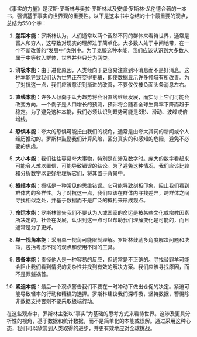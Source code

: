 《事实的力量》是汉斯·罗斯林与奥拉·罗斯林以及安娜·罗斯林·龙伦德合著的一本书，强调基于事实的世界观的重要性。以下是这本书中总结的十个最重要的观点，总结为550个字：

1. **差距本能**：罗斯林认为，人们通常以两个截然不同的群体来看待世界，通常是富人和穷人，这导致对现实的理解过于简单化。大多数人处于中间地带，在一个不断改善的“发展中”类别中。为了克服这种本能，我们应该认识到大多数人属于中等收入群体，世界并非只分为两类。

2. **消极本能**：由于进化原因，人类倾向于更容易注意到坏消息而不是好消息。这种本能导致我们认为世界正在变得更糟，即使数据显示许多领域有所改善。为了对抗这一点，我们应该意识到渐进的改善，不要仅仅被负面头条消息左右。

3. **直线本能**：许多人倾向于认为趋势将会沿直线继续发展，而实际上它们可能会改变方向。一个例子是人口增长的预测，预计将会随着全球生育率下降而趋于稳定。为了避免这种本能，我们必须认识到趋势可能是S形、滑动、波峰或倍增线。

4. **恐惧本能**：夸大的恐惧可能扭曲我们的视角，通常是由夸大其词的新闻或个人经历推动的。罗斯林鼓励我们计算风险，区分真实的和感知的危险，避免不必要的焦虑。

5. **大小本能**：我们往往容易夸大事物，特别是在涉及数字时。庞大的数字看起来可能令人难以置信，可能导致错误的结论。为了避免这种情况，我们应该比较和分析数字以更好地理解它们，将其置于背景中。

6. **概括本能**：概括是一种常见的思维错误。它可能导致刻板印象，阻止我们看到群体内的多样性。为了对抗这一点，我们应该在群体内寻找差异，跨群体之间寻找相似之处，并基于数据而不是广泛的概括来形成观点。

7. **命运本能**：罗斯林警告我们不要认为人或国家的命运是被某些文化或宗教因素所决定的。社会在发展，认识到这一点可以帮助我们理解变化是可能的，而且通常是为了更好。

8. **单一视角本能**：采用单一视角可能限制理解。罗斯林鼓励多角度解决问题和决策，包括考虑不同的观点和使用不同的工具。

9. **责备本能**：责怪他人是一种容易的反应，但通常是不正确的。寻找替罪羊可能会阻止我们看到情况的复杂性并找到有效的解决方案。我们应该寻找原因，而不是罪魁祸首。

10. **紧迫本能**：最后一个观点警告我们不要在一时冲动下做出仓促的决定。紧迫可能导致轻率的行动和糟糕的选择。罗斯林建议我们深呼吸，坚持数据，警惕除非数据支持否则不要采取极端行动。

在这些观点中，罗斯林主张以“事实”为基础的思考方式来看待世界。这涉及更具分析性的视角，基于数据和统计数据，而不是简单化的本能或误解。通过采用这种心态，我们可以欣赏到人类取得的进步，并更有效地应对全球挑战。